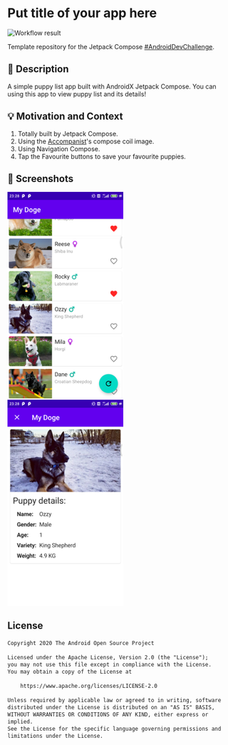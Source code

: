 # Put title of your app here

<!--- Replace <OWNER> with your Github Username and <REPOSITORY> with the name of your repository. -->
<!--- You can find both of these in the url bar when you open your repository in github. -->
![Workflow result](https://github.com/do9core/android-dev-challenge-compose/workflows/Check/badge.svg)

Template repository for the Jetpack Compose [#AndroidDevChallenge](https://developer.android.com/dev-challenge).

## :scroll: Description
<!--- Describe your app in one or two sentences -->

A simple puppy list app built with AndroidX Jetpack Compose.
You can using this app to view puppy list and its details!

## :bulb: Motivation and Context
<!--- Optionally point readers to interesting parts of your submission. -->
<!--- What are you especially proud of? -->

1. Totally built by Jetpack Compose.
2. Using the [Accompanist](https://github.com/chrisbanes/accompanist)'s compose coil image.
3. Using Navigation Compose.
4. Tap the Favourite buttons to save your favourite puppies.

## :camera_flash: Screenshots
<!-- You can add more screenshots here if you like -->
<img src="/results/screenshot_1.png" width="260">&emsp;<img src="/results/screenshot_2.png" width="260">

## License
```
Copyright 2020 The Android Open Source Project

Licensed under the Apache License, Version 2.0 (the "License");
you may not use this file except in compliance with the License.
You may obtain a copy of the License at

    https://www.apache.org/licenses/LICENSE-2.0

Unless required by applicable law or agreed to in writing, software
distributed under the License is distributed on an "AS IS" BASIS,
WITHOUT WARRANTIES OR CONDITIONS OF ANY KIND, either express or implied.
See the License for the specific language governing permissions and
limitations under the License.
```
